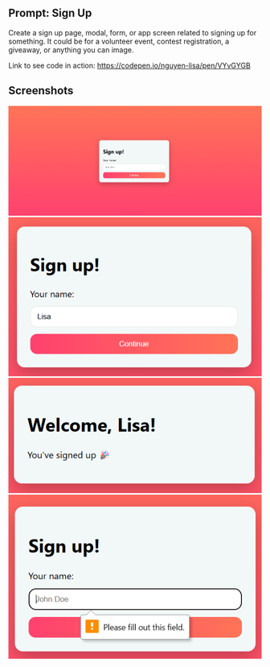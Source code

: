 ## Prompt: Sign Up

Create a sign up page, modal, form, or app screen related to signing up for something. It could be for a volunteer event, contest registration, a giveaway, or anything you can image.

Link to see code in action: https://codepen.io/nguyen-lisa/pen/VYvGYGB

## Screenshots

![Sign Up landing](./screenshots/signupLanding.png)
![Sign Up Name Input Field](./screenshots/signupName.png)
![Sign Up Form Submission Success](./screenshots/signupSubmit.png)
![Sign Up Name Input Field is Empty](./screenshots/signupEmpty.png)

